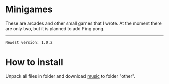 # Minigames

These are arcades and other small games that I wrote. At the moment there are only two, but it is planned to add Ping pong.
***
`Newest version: 1.0.2`

How to install
=====================
Unpack all files in folder and download [music](https://drive.google.com/open?id=1IumFXr8ad1uYC6iPsBjOCfiDrXN2U3Sn) to folder "other".

